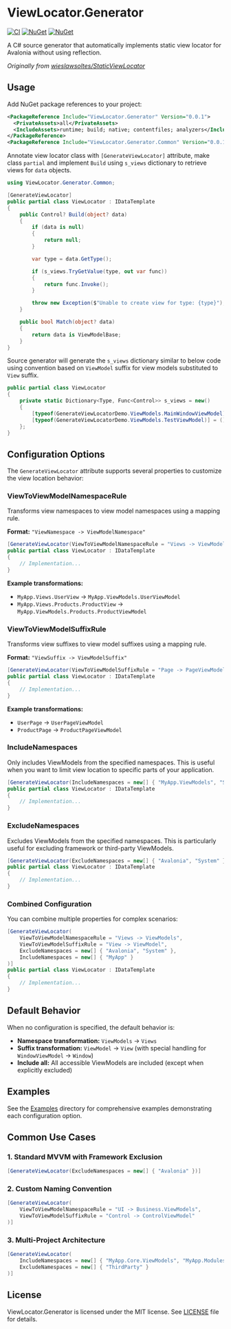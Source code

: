 # ViewLocator.Generator

[![CI](https://github.com/flier268/ViewLocator.Generator/actions/workflows/build.yml/badge.svg)](https://github.com/flier268/ViewLocator.Generator/actions/workflows/build.yml)
[![NuGet](https://img.shields.io/nuget/v/ViewLocator.Generator.svg)](https://www.nuget.org/packages/ViewLocator.Generator)
[![NuGet](https://img.shields.io/nuget/dt/ViewLocator.Generator.svg)](https://www.nuget.org/packages/ViewLocator.Generator)

A C# source generator that automatically implements static view locator for Avalonia without using reflection.

*Originally from [wieslawsoltes/StaticViewLocator](https://github.com/wieslawsoltes/StaticViewLocator)*

## Usage

Add NuGet package references to your project:

```xml
<PackageReference Include="ViewLocator.Generator" Version="0.0.1">
  <PrivateAssets>all</PrivateAssets>
  <IncludeAssets>runtime; build; native; contentfiles; analyzers</IncludeAssets>
</PackageReference>
<PackageReference Include="ViewLocator.Generator.Common" Version="0.0.1" />
```

Annotate view locator class with `[GenerateViewLocator]` attribute, make class `partial` and implement `Build` using `s_views` dictionary to retrieve views for `data` objects.

```csharp
using ViewLocator.Generator.Common;

[GenerateViewLocator]
public partial class ViewLocator : IDataTemplate
{
    public Control? Build(object? data)
    {
        if (data is null)
        {
            return null;
        }

        var type = data.GetType();

        if (s_views.TryGetValue(type, out var func))
        {
            return func.Invoke();
        }

        throw new Exception($"Unable to create view for type: {type}");
    }

    public bool Match(object? data)
    {
        return data is ViewModelBase;
    }
}
```

Source generator will generate the `s_views` dictionary similar to below code using convention based on `ViewModel` suffix for view models substituted to `View` suffix.

```csharp
public partial class ViewLocator
{
	private static Dictionary<Type, Func<Control>> s_views = new()
	{
		[typeof(GenerateViewLocatorDemo.ViewModels.MainWindowViewModel)] = () => new GenerateViewLocatorDemo.Views.MainWindow(),
		[typeof(GenerateViewLocatorDemo.ViewModels.TestViewModel)] = () => new GenerateViewLocatorDemo.Views.TestView(),
	};
}
```

## Configuration Options

The `GenerateViewLocator` attribute supports several properties to customize the view location behavior:

### ViewToViewModelNamespaceRule

Transforms view namespaces to view model namespaces using a mapping rule.

**Format:** `"ViewNamespace -> ViewModelNamespace"`

```csharp
[GenerateViewLocator(ViewToViewModelNamespaceRule = "Views -> ViewModels")]
public partial class ViewLocator : IDataTemplate
{
    // Implementation...
}
```

**Example transformations:**
- `MyApp.Views.UserView` → `MyApp.ViewModels.UserViewModel`
- `MyApp.Views.Products.ProductView` → `MyApp.ViewModels.Products.ProductViewModel`

### ViewToViewModelSuffixRule

Transforms view suffixes to view model suffixes using a mapping rule.

**Format:** `"ViewSuffix -> ViewModelSuffix"`

```csharp
[GenerateViewLocator(ViewToViewModelSuffixRule = "Page -> PageViewModel")]
public partial class ViewLocator : IDataTemplate
{
    // Implementation...
}
```

**Example transformations:**
- `UserPage` → `UserPageViewModel`
- `ProductPage` → `ProductPageViewModel`

### IncludeNamespaces

Only includes ViewModels from the specified namespaces. This is useful when you want to limit view location to specific parts of your application.

```csharp
[GenerateViewLocator(IncludeNamespaces = new[] { "MyApp.ViewModels", "SharedLib.ViewModels" })]
public partial class ViewLocator : IDataTemplate
{
    // Implementation...
}
```

### ExcludeNamespaces

Excludes ViewModels from the specified namespaces. This is particularly useful for excluding framework or third-party ViewModels.

```csharp
[GenerateViewLocator(ExcludeNamespaces = new[] { "Avalonia", "System" })]
public partial class ViewLocator : IDataTemplate
{
    // Implementation...
}
```

### Combined Configuration

You can combine multiple properties for complex scenarios:

```csharp
[GenerateViewLocator(
    ViewToViewModelNamespaceRule = "Views -> ViewModels",
    ViewToViewModelSuffixRule = "View -> ViewModel",
    ExcludeNamespaces = new[] { "Avalonia", "System" },
    IncludeNamespaces = new[] { "MyApp" }
)]
public partial class ViewLocator : IDataTemplate
{
    // Implementation...
}
```

## Default Behavior

When no configuration is specified, the default behavior is:

- **Namespace transformation:** `ViewModels` → `Views`
- **Suffix transformation:** `ViewModel` → `View` (with special handling for `WindowViewModel` → `Window`)
- **Include all:** All accessible ViewModels are included (except when explicitly excluded)

## Examples

See the [Examples](GenerateViewLocatorDemo/Examples/) directory for comprehensive examples demonstrating each configuration option.

## Common Use Cases

### 1. Standard MVVM with Framework Exclusion
```csharp
[GenerateViewLocator(ExcludeNamespaces = new[] { "Avalonia" })]
```

### 2. Custom Naming Convention
```csharp
[GenerateViewLocator(
    ViewToViewModelNamespaceRule = "UI -> Business.ViewModels",
    ViewToViewModelSuffixRule = "Control -> ControlViewModel"
)]
```

### 3. Multi-Project Architecture
```csharp
[GenerateViewLocator(
    IncludeNamespaces = new[] { "MyApp.Core.ViewModels", "MyApp.Modules.ViewModels" },
    ExcludeNamespaces = new[] { "ThirdParty" }
)]
```

## License

ViewLocator.Generator is licensed under the MIT license. See [LICENSE](LICENSE.TXT) file for details.
